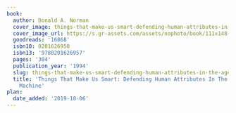 ```yaml
---
book:
  author: Donald A. Norman
  cover_image: things-that-make-us-smart-defending-human-attributes-in-the-age-of-the-machine.png
  cover_image_url: https://s.gr-assets.com/assets/nophoto/book/111x148-bcc042a9c91a29c1d680899eff700a03.png
  goodreads: '16868'
  isbn10: 0201626950
  isbn13: '9780201626957'
  pages: '304'
  publication_year: '1994'
  slug: things-that-make-us-smart-defending-human-attributes-in-the-age-of-the-machine
  title: 'Things That Make Us Smart: Defending Human Attributes In The Age Of The
    Machine'
plan:
  date_added: '2019-10-06'
---
```

